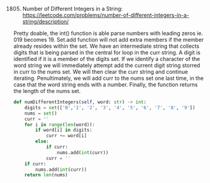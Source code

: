 1805. Number of Different Integers in a String: https://leetcode.com/problems/number-of-different-integers-in-a-string/description/

Pretty doable, the int() function is able parse numbers with leading zeros ie. 019 becomes 19.  Set.add function will not add extra members
if the member already resides within the set.  We have an intermediate string that collects digits that is being parsed in the central for 
loop in the curr string. A digit is identified if it is a member of the digits set.  If we identify a character of the word string we will 
immediately attempt add the current digit string storred in curr to the nums set.  We will then clear the curr string and continue 
iterating.  Penultimately, we will add curr to the nums set one last time, in the case that the word string ends with a number. Finally,
the function returns the length of the nums set.

```python
def numDifferentIntegers(self, word: str) -> int:
    digits = set(['0','1', '2', '3', '4', '5', '6', '7', '8', '9'])
    nums = set()
    curr = ''
    for i in range(len(word)):
        if word[i] in digits:
            curr += word[i]
        else:
            if curr:
                nums.add(int(curr))
            curr = ''
    if curr:
        nums.add(int(curr))
    return len(nums)
```

